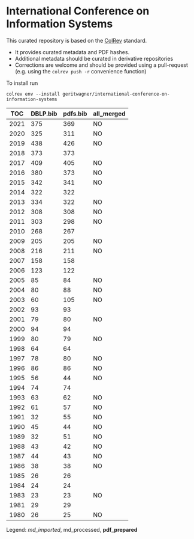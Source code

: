 # International Conference on Information Systems

This curated repository is based on the [ColRev](https://github.com/geritwagner/colrev_core) standard.

- It provides curated metadata and PDF hashes.
- Additional metadata should be curated in derivative repositories
- Corrections are welcome and should be provided using a pull-request (e.g. using the `colrev push -r` convenience function)

To install run

```
colrev env --install geritwagner/international-conference-on-information-systems 
```

<!-- TABLE_SUMMARY -->

|TOC           |DBLP.bib        |pdfs.bib        |all_merged      |
|--------------|----------------|----------------|----------------|
|2021          |             375|             369|              NO|
|2020          |             325|             311|              NO|
|2019          |             438|             426|              NO|
|2018          |             373|             373|                |
|2017          |             409|             405|              NO|
|2016          |             380|             373|              NO|
|2015          |             342|             341|              NO|
|2014          |             322|             322|                |
|2013          |             334|             322|              NO|
|2012          |             308|             308|              NO|
|2011          |             303|             298|              NO|
|2010          |             268|             267|                |
|2009          |             205|             205|              NO|
|2008          |             216|             211|              NO|
|2007          |             158|             158|                |
|2006          |             123|             122|                |
|2005          |              85|              84|              NO|
|2004          |              80|              88|              NO|
|2003          |              60|             105|              NO|
|2002          |              93|              93|                |
|2001          |              79|              80|              NO|
|2000          |              94|              94|                |
|1999          |              80|              79|              NO|
|1998          |              64|              64|                |
|1997          |              78|              80|              NO|
|1996          |              86|              86|              NO|
|1995          |              56|              44|              NO|
|1994          |              74|              74|                |
|1993          |              63|              62|              NO|
|1992          |              61|              57|              NO|
|1991          |              32|              55|              NO|
|1990          |              45|              44|              NO|
|1989          |              32|              51|              NO|
|1988          |              43|              42|              NO|
|1987          |              44|              43|              NO|
|1986          |              38|              38|              NO|
|1985          |              26|              26|                |
|1984          |              24|              24|                |
|1983          |              23|              23|              NO|
|1981          |              29|              29|                |
|1980          |              26|              25|              NO|

Legend: *md_imported*, md_processed, **pdf_prepared**
